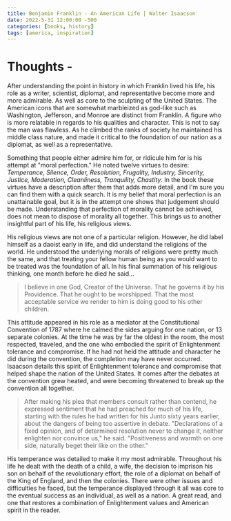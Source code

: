 ```yaml
---
title: Benjamin Franklin - An American Life | Walter Isaacson
date: 2022-5-31 12:00:00 -500
categories: [books, history]
tags: [america, inspiration]
---
```


# Thoughts -

After understanding the point in history in which Franklin lived his life, his role as a writer, scientist, diplomat, and representative become more and more admirable. As well as core to the sculpting of the United States. The American icons that are somewhat marbleized as god-like such as Washington, Jefferson, and Monroe are distinct from Franklin. A figure who is more relatable in regards to his qualities and character. This is not to say the man was flawless. As he climbed the ranks of society he maintained his middle class nature, and made it critical to the foundation of our nation as a diplomat, as well as a representative.

Something that people either admire him for, or ridicule him for is his attempt at "moral perfection." He noted twelve virtues to desire: _Temperance, Silence, Order, Resolution, Frugality, Industry, Sincerity, Justice, Moderation, Cleanliness, Tranquility, Chastity_. In the book these virtues have a description after them that adds more detail, and I'm sure you can find them with a quick search. It is my belief that moral perfection is an unattainable goal, but it is in the attempt one shows that judgement should be made. Understanding that perfection of morality cannot be achieved, does not mean to dispose of morality all together. This brings us to another insightful part of his life, his religious views.

His religious views are not one of a particular religion. However, he did label himself as a daoist early in life, and did understand the religions of the world. He understood the underlying morals of religions were pretty much the same, and that treating your fellow human being as you would want to be treated was the foundation of all. In his final summation of his religious thinking, one month before he died he said...

>I believe in one God, Creator of the Universe. That he governs it by his Providence. That he ought to be worshipped. That the most acceptable service we render to him is doing good to his other children.

This attitude appeared in his role as a mediator at the Constitutional Convention of 1787 where he calmed the sides arguing for one nation, or 13 separate colonies. At the time he was by far the oldest in the room, the most respected, traveled, and the one who embodied the spirit of Enlightenment tolerance and compromise. If he had not held the attitude and character he did during the convention, the completion may have never occurred. Isaacson details this spirit of Enlightenment tolerance and compromise that helped shape the nation of the United States. It comes after the debates at the convention grew heated, and were becoming threatened to break up the convention all together.

>After making his plea that members consult rather than contend, he expressed sentiment that he had preached for much of his life, starting with the rules he had written for his Junto sixty years earlier, about the dangers of being too assertive in debate. "Declarations of a fixed opinion, and of determined resolution never to change it, neither enlighten nor convince us," he said. "Positiveness and warmth on one side, naturally beget their like on the other."

His temperance was detailed to make it my most admirable. Throughout his life he dealt with the death of a child, a wife, the decision to imprison his son on behalf of the revolutionary effort, the role of a diplomat on behalf of the King of England, and then the colonies. There were other issues and difficulties he faced, but the temperance displayed through it all was core to the eventual success as an individual, as well as a nation. A great read, and one that restores a combination of Enlightenment values and American spirit in the reader.